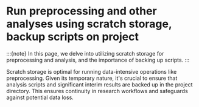 # Run preprocessing and other analyses using scratch storage, backup scripts on project
:::{note}
In this page, we delve into utilizing scratch storage for preprocessing and analysis, and the importance of backing up scripts.
:::

Scratch storage is optimal for running data-intensive operations like preprocessing. Given its temporary nature, it's crucial to ensure that analysis scripts and significant interim results are backed up in the project directory. This ensures continuity in research workflows and safeguards against potential data loss.

